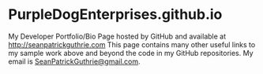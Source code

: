 # PurpleDogEnterprises.github.io
My Developer Portfolio/Bio Page hosted by GitHub and available at http://seanpatrickguthrie.com
This page contains many other useful links to my sample work above and beyond the code in my GitHub repositories.
My email is SeanPatrickGuthrie@gmail.com.
